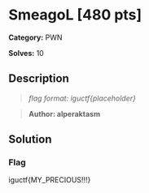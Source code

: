 # SmeagoL [480 pts]

**Category:** PWN

**Solves:** 10

## Description
>*flag format: iguctf{placeholder}*

>**Author: alperaktasm**

## Solution

### Flag
iguctf{MY_PRECIOUS!!!}
